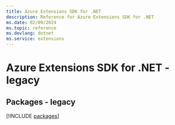 ```yaml
---
title: Azure Extensions SDK for .NET
description: Reference for Azure Extensions SDK for .NET
ms.date: 02/09/2024
ms.topic: reference
ms.devlang: dotnet
ms.service: extensions
---
```

# Azure Extensions SDK for .NET - legacy
## Packages - legacy
[!INCLUDE [packages](extensions-index.md)]